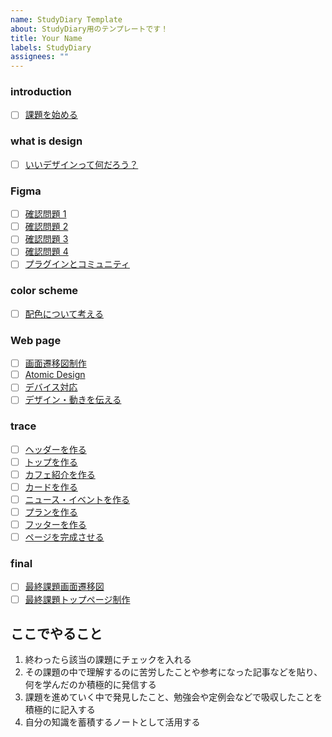 ```yaml
---
name: StudyDiary Template
about: StudyDiary用のテンプレートです！
title: Your Name
labels: StudyDiary
assignees: ""
---
```


### introduction

- [ ] [課題を始める](https://design-basic.netlify.app/introduction/)

### what is design

- [ ] [いいデザインって何だろう？](https://design-basic.netlify.app/what-is-design/)

### Figma

- [ ] [確認問題 1](https://design-basic.netlify.app/figma/section1-5/)
- [ ] [確認問題 2](https://design-basic.netlify.app/figma/section2-8/)
- [ ] [確認問題 3](https://design-basic.netlify.app/figma/section3-12/)
- [ ] [確認問題 4](https://design-basic.netlify.app/figma/section4-2/)
- [ ] [プラグインとコミュニティ](https://design-basic.netlify.app/figma/section5/)

### color scheme

- [ ] [配色について考える](https://design-basic.netlify.app/color-scheme/)

### Web page

- [ ] [画面遷移図制作](https://design-basic.netlify.app/web/section1/)
- [ ] [Atomic Design](https://design-basic.netlify.app/web/section2-1/)
- [ ] [デバイス対応](https://design-basic.netlify.app/web/section2-2/)
- [ ] [デザイン・動きを伝える](https://design-basic.netlify.app/web/section2-3/)

### trace

- [ ] [ヘッダーを作る](https://design-basic.netlify.app/trace/section3/)
- [ ] [トップを作る](https://design-basic.netlify.app/trace/section4/)
- [ ] [カフェ紹介を作る](https://design-basic.netlify.app/trace/section5/)
- [ ] [カードを作る](https://design-basic.netlify.app/trace/section6/)
- [ ] [ニュース・イベントを作る](https://design-basic.netlify.app/trace/section7/)
- [ ] [プランを作る](https://design-basic.netlify.app/trace/section8/)
- [ ] [フッターを作る](https://design-basic.netlify.app/trace/section9/)
- [ ] [ページを完成させる](https://design-basic.netlify.app/trace/section10/)

### final

- [ ] [最終課題画面遷移図](https://design-basic.netlify.app/final/chart/)
- [ ] [最終課題トップページ制作](https://design-basic.netlify.app/final/top/)

## ここでやること

1. 終わったら該当の課題にチェックを入れる
2. その課題の中で理解するのに苦労したことや参考になった記事などを貼り、何を学んだのか積極的に発信する
3. 課題を進めていく中で発見したこと、勉強会や定例会などで吸収したことを積極的に記入する
4. 自分の知識を蓄積するノートとして活用する
